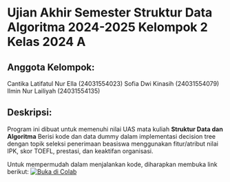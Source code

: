 # Ujian Akhir Semester Struktur Data Algoritma 2024-2025 Kelompok 2 Kelas 2024 A

## Anggota Kelompok:
Cantika Latifatul Nur Ella (24031554023)
Sofia Dwi Kinasih (24031554079)
Ilmin Nur Lailiyah (24031554135)

## Deskripsi:
Program ini dibuat untuk memenuhi nilai UAS mata kuliah **Struktur Data dan Algoritma** 
Berisi kode dan data dummy dalam implementasi decision tree 
dengan topik seleksi penerimaan beasiswa menggunakan fitur/atribut nilai IPK, skor TOEFL, prestasi, dan keaktifan organisasi.

Untuk mempermudah dalam menjalankan kode, diharapkan membuka link berikut:
[![Buka di Colab](https://colab.research.google.com/assets/colab-badge.svg)](https://colab.research.google.com/github/cantikaalne16/UAS-SDA-2024A-KELOMPOK2/blob/main/Kode_Kel_2_2024_A.ipynb)
